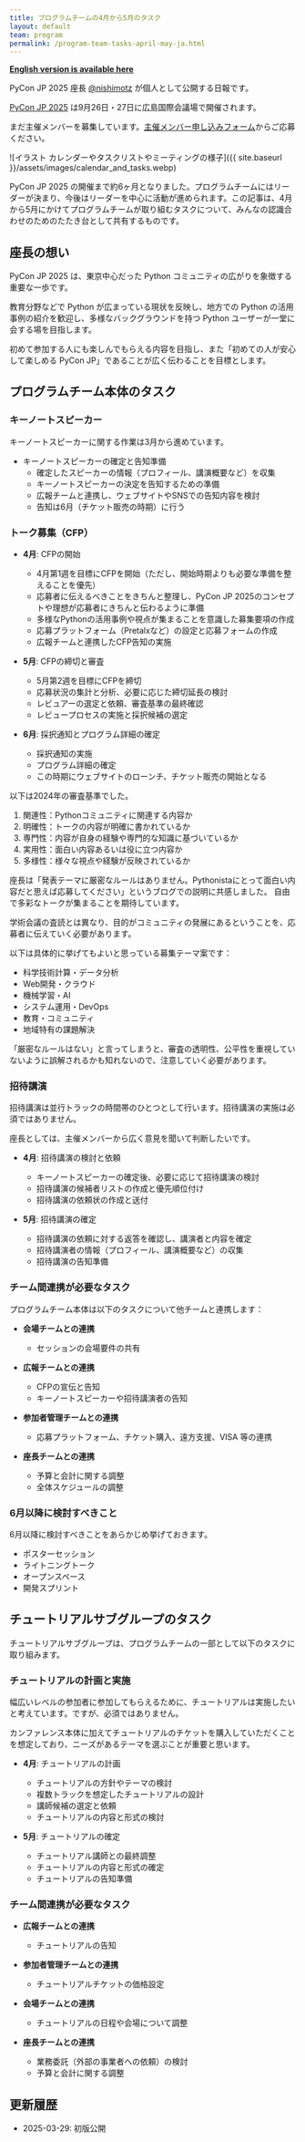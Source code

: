 ```yaml
---
title: プログラムチームの4月から5月のタスク
layout: default
team: program
permalink: /program-team-tasks-april-may-ja.html
---
```


[**English version is available here**](https://pyconjp-2025-chair.nishimotz.com/program-team-tasks-april-may-en.html)

PyCon JP 2025 座長 [@nishimotz](https://d.nishimotz.com/aboutme) が個人として公開する日報です。

[PyCon JP 2025](https://2025.pycon.jp/) は9月26日・27日に広島国際会議場で開催されます。

まだ主催メンバーを募集しています。[主催メンバー申し込みフォーム](https://forms.gle/7irqYKhZVj7AY7LfA)からご応募ください。

<div class="image-center">
![イラスト カレンダーやタスクリストやミーティングの様子]({{ site.baseurl }}/assets/images/calendar_and_tasks.webp)
</div>

PyCon JP 2025 の開催まで約6ヶ月となりました。プログラムチームにはリーダーが決まり、今後はリーダーを中心に活動が進められます。この記事は、4月から5月にかけてプログラムチームが取り組むタスクについて、みんなの認識合わせのためのたたき台として共有するものです。

## 座長の想い

PyCon JP 2025 は、東京中心だった Python コミュニティの広がりを象徴する重要な一歩です。

教育分野などで Python が広まっている現状を反映し、地方での Python の活用事例の紹介を歓迎し、多様なバックグラウンドを持つ Python ユーザーが一堂に会する場を目指します。

初めて参加する人にも楽しんでもらえる内容を目指し、また「初めての人が安心して楽しめる PyCon JP」であることが広く伝わることを目標とします。

## プログラムチーム本体のタスク

### キーノートスピーカー

キーノートスピーカーに関する作業は3月から進めています。

- キーノートスピーカーの確定と告知準備
  - 確定したスピーカーの情報（プロフィール、講演概要など）を収集
  - キーノートスピーカーの決定を告知するための準備
  - 広報チームと連携し、ウェブサイトやSNSでの告知内容を検討
  - 告知は6月（チケット販売の時期）に行う

### トーク募集（CFP）

- **4月**: CFPの開始
  - 4月第1週を目標にCFPを開始（ただし、開始時期よりも必要な準備を整えることを優先）
  - 応募者に伝えるべきことをきちんと整理し、PyCon JP 2025のコンセプトや理想が応募者にきちんと伝わるように準備
  - 多様なPythonの活用事例や視点が集まることを意識した募集要項の作成
  - 応募プラットフォーム（Pretalxなど）の設定と応募フォームの作成
  - 広報チームと連携したCFP告知の実施

- **5月**: CFPの締切と審査
  - 5月第2週を目標にCFPを締切
  - 応募状況の集計と分析、必要に応じた締切延長の検討
  - レビュアーの選定と依頼、審査基準の最終確認
  - レビュープロセスの実施と採択候補の選定

- **6月**: 採択通知とプログラム詳細の確定
  - 採択通知の実施
  - プログラム詳細の確定
  - この時期にウェブサイトのローンチ、チケット販売の開始となる

以下は2024年の審査基準でした。

1. 関連性：Pythonコミュニティに関連する内容か
2. 明確性：トークの内容が明確に書かれているか
3. 専門性：内容が自身の経験や専門的な知識に基づいているか
4. 実用性：面白い内容あるいは役に立つ内容か
5. 多様性：様々な視点や経験が反映されているか

座長は「発表テーマに厳密なルールはありません。Pythonistaにとって面白い内容だと思えば応募してください」というブログでの説明に共感しました。
自由で多彩なトークが集まることを期待しています。

学術会議の査読とは異なり、目的がコミュニティの発展にあるということを、応募者に伝えていく必要があります。

以下は具体的に挙げてもよいと思っている募集テーマ案です：

- 科学技術計算・データ分析
- Web開発・クラウド
- 機械学習・AI
- システム運用・DevOps
- 教育・コミュニティ
- 地域特有の課題解決

「厳密なルールはない」と言ってしまうと、審査の透明性、公平性を重視していないように誤解されるかも知れないので、注意していく必要があります。

### 招待講演

招待講演は並行トラックの時間帯のひとつとして行います。招待講演の実施は必須ではありません。

座長としては、主催メンバーから広く意見を聞いて判断したいです。

- **4月**: 招待講演の検討と依頼
  - キーノートスピーカーの確定後、必要に応じて招待講演の検討
  - 招待講演の候補者リストの作成と優先順位付け
  - 招待講演の依頼状の作成と送付

- **5月**: 招待講演の確定
  - 招待講演の依頼に対する返答を確認し、講演者と内容を確定
  - 招待講演者の情報（プロフィール、講演概要など）の収集
  - 招待講演の告知準備

### チーム間連携が必要なタスク

プログラムチーム本体は以下のタスクについて他チームと連携します：

- **会場チームとの連携**
  - セッションの会場要件の共有

- **広報チームとの連携**
  - CFPの宣伝と告知
  - キーノートスピーカーや招待講演者の告知

- **参加者管理チームとの連携**
  - 応募プラットフォーム、チケット購入、遠方支援、VISA 等の連携

- **座長チームとの連携**
  - 予算と会計に関する調整
  - 全体スケジュールの調整

### 6月以降に検討すべきこと

6月以降に検討すべきことをあらかじめ挙げておきます。

- ポスターセッション
- ライトニングトーク
- オープンスペース
- 開発スプリント

## チュートリアルサブグループのタスク

チュートリアルサブグループは、プログラムチームの一部として以下のタスクに取り組みます。

### チュートリアルの計画と実施

幅広いレベルの参加者に参加してもらえるために、チュートリアルは実施したいと考えています。ですが、必須ではありません。

カンファレンス本体に加えてチュートリアルのチケットを購入していただくことを想定しており、ニーズがあるテーマを選ぶことが重要と思います。

- **4月**: チュートリアルの計画
  - チュートリアルの方針やテーマの検討
  - 複数トラックを想定したチュートリアルの設計
  - 講師候補の選定と依頼
  - チュートリアルの内容と形式の検討

- **5月**: チュートリアルの確定
  - チュートリアル講師との最終調整
  - チュートリアルの内容と形式の確定
  - チュートリアルの告知準備

### チーム間連携が必要なタスク

- **広報チームとの連携**
  - チュートリアルの告知

- **参加者管理チームとの連携**
  - チュートリアルチケットの価格設定

- **会場チームとの連携**
  - チュートリアルの日程や会場について調整

- **座長チームとの連携**
  - 業務委託（外部の事業者への依頼）の検討
  - 予算と会計に関する調整

## 更新履歴

- 2025-03-29: 初版公開
